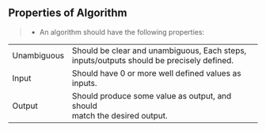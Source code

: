 ## Properties of Algorithm

> - An algorithm should have the following properties:

|   |   |
| - | - |
| Unambiguous | Should be clear and unambiguous, Each steps, <br /> inputs/outputs should be precisely defined. |
| Input | Should have 0 or more well defined values as inputs. |
| Output | Should produce some value as output, and should <br /> match the desired output. |

